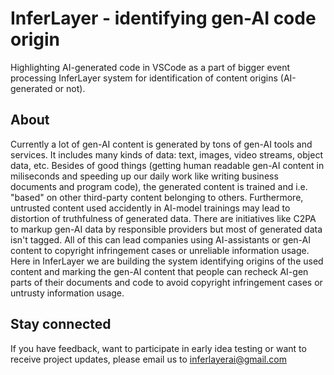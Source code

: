# InferLayer - identifying gen-AI code origin
Highlighting AI-generated code in VSCode as a part of bigger event processing InferLayer system for identification of content origins (AI-generated or not).

## About
Currently a lot of gen-AI content is generated by tons of gen-AI tools and services. It includes many kinds of data: text, images, video streams, object data, etc. Besides of good things (getting human readable gen-AI content in miliseconds and speeding up our daily work like writing business documents and program code), the generated content is trained and i.e. "based" on other third-party content belonging to others. Furthermore, untrusted content used accidently in AI-model trainings may lead to distortion of truthfulness of generated data. There are initiatives like C2PA to markup gen-AI data by responsible providers but most of generated data isn't tagged. All of this can lead companies using AI-assistants or gen-AI content to copyright infringement cases or unreliable information usage.
Here in InferLayer we are building the system identifying origins of the used content and marking the gen-AI content that people can recheck AI-gen parts of their documents and code to avoid copyright infringement cases or untrusty information usage.

## Stay connected
If you have feedback, want to participate in early idea testing or want to receive project updates, please email us to inferlayerai@gmail.com
